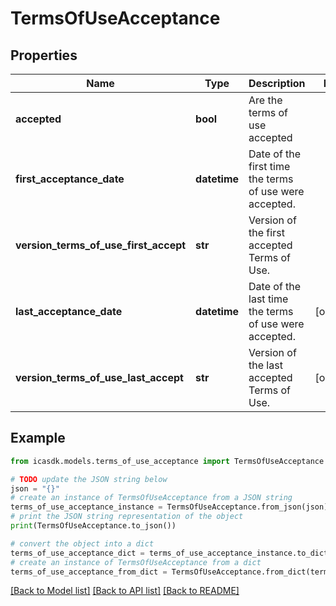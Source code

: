 # TermsOfUseAcceptance


## Properties

Name | Type | Description | Notes
------------ | ------------- | ------------- | -------------
**accepted** | **bool** | Are the terms of use accepted | 
**first_acceptance_date** | **datetime** | Date of the first time the terms of use were accepted. | 
**version_terms_of_use_first_accept** | **str** | Version of the first accepted Terms of Use. | 
**last_acceptance_date** | **datetime** | Date of the last time the terms of use were accepted. | [optional] 
**version_terms_of_use_last_accept** | **str** | Version of the last accepted Terms of Use. | [optional] 

## Example

```python
from icasdk.models.terms_of_use_acceptance import TermsOfUseAcceptance

# TODO update the JSON string below
json = "{}"
# create an instance of TermsOfUseAcceptance from a JSON string
terms_of_use_acceptance_instance = TermsOfUseAcceptance.from_json(json)
# print the JSON string representation of the object
print(TermsOfUseAcceptance.to_json())

# convert the object into a dict
terms_of_use_acceptance_dict = terms_of_use_acceptance_instance.to_dict()
# create an instance of TermsOfUseAcceptance from a dict
terms_of_use_acceptance_from_dict = TermsOfUseAcceptance.from_dict(terms_of_use_acceptance_dict)
```
[[Back to Model list]](../README.md#documentation-for-models) [[Back to API list]](../README.md#documentation-for-api-endpoints) [[Back to README]](../README.md)


